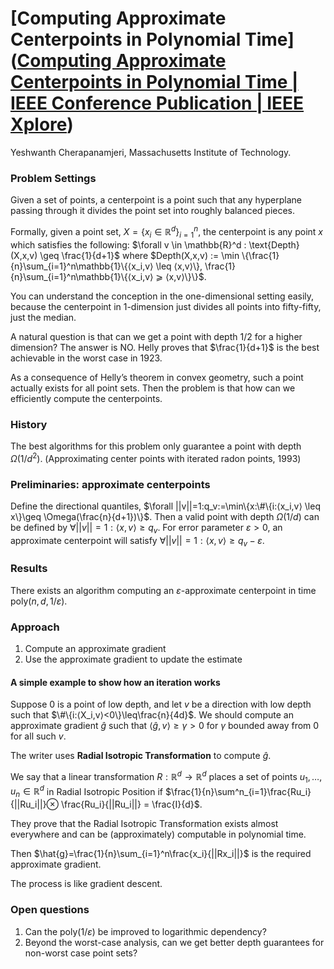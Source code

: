 # [Computing Approximate Centerpoints in Polynomial Time]([Computing Approximate Centerpoints in Polynomial Time | IEEE Conference Publication | IEEE Xplore](https://ieeexplore.ieee.org/abstract/document/10756130))

Yeshwanth Cherapanamjeri, Massachusetts Institute of Technology.



### Problem Settings

Given a set of points, a centerpoint is a point such that any hyperplane passing through it divides the point set into roughly balanced pieces.

Formally, given a point set, $X = \{x_i \in \mathbb{R}^d\}^n_{i=1}$, the centerpoint is any point $x$ which satisfies the following: 
$\forall v \in \mathbb{R}^d : \text{Depth}(X,x,v) \geq \frac{1}{d+1}$ where 
$Depth(X,x,v) := \min \{\frac{1}{n}\sum_{i=1}^n\mathbb{1}\{⟨x_i,v⟩ \leq ⟨x,v⟩\}, \frac{1}{n}\sum_{i=1}^n\mathbb{1}\{⟨x_i,v⟩ ⩾ ⟨x,v⟩\}\}$.

You can understand the conception in the one-dimensional setting easily, because the centerpoint in 1-dimension just divides all points into fifty-fifty, just the median. 

A natural question is that can we get a point with depth $1/2$ for a higher dimension? The answer is NO. Helly proves that $\frac{1}{d+1}$ is the best achievable in the worst case in 1923.



As a consequence of Helly’s theorem in convex geometry, such a point actually exists for all point sets. Then the problem is that how can we efficiently compute the centerpoints.



### History

The best algorithms for this problem only guarantee a point with depth $Ω(1/d^2)$. (Approximating center points with iterated radon points, 1993)



### Preliminaries: approximate centerpoints

Define the directional quantiles, $\forall ||v||=1:q_v:=\min\{x:\#\{i:⟨x_i,v⟩ \leq x\}\geq \Omega(\frac{n}{d+1})\}$. Then a valid point with depth $\Omega(1/d)$ can be defined by $\forall ||v||=1:⟨x,v⟩ \geq q_v$. For error parameter $\varepsilon \gt 0$, an approximate centerpoint will satisfy $\forall ||v||=1:⟨x,v⟩ \geq q_v-\varepsilon$.



### Results

There exists an algorithm computing an $\varepsilon$-approximate centerpoint in time poly($n,d,1/\varepsilon$).



### Approach

1. Compute an approximate gradient
2. Use the approximate gradient to update the estimate

#### A simple example to show how an iteration works

Suppose $0$ is a point of low depth, and let $v$ be a direction with low depth such that $\#\{i:⟨X_i,v⟩<0\}\leq\frac{n}{4d}$. We should compute an approximate gradient $\hat{g}$ such that $⟨\hat{g},v⟩\geq\gamma>0$ for $\gamma$ bounded away from $0$ for all such $v$.

The writer uses **Radial Isotropic Transformation** to compute $\hat{g}$.

We say that a linear transformation $R : \mathbb{R}^d \rightarrow \mathbb{R}^d$ places a set of points $u_1,\dots,u_n \in \mathbb{R}^d$ in Radial Isotropic Position if $\frac{1}{n}\sum^n_{i=1}\frac{Ru_i}{||Ru_i||}⊗ \frac{Ru_i}{||Ru_i||} = \frac{I}{d}$.

They prove that the Radial Isotropic Transformation exists almost everywhere and can be (approximately) computable in polynomial time.

Then $\hat{g}=\frac{1}{n}\sum_{i=1}^n\frac{x_i}{||Rx_i||}$ is the required approximate gradient.

The process is like gradient descent.



### Open questions

1. Can the poly($1/\varepsilon$) be improved to logarithmic dependency?
2. Beyond the worst-case analysis, can we get better depth guarantees for non-worst case point sets?
